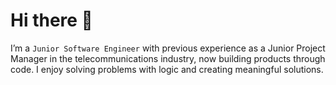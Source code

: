 # Hi there 👋 

I’m a `Junior Software Engineer` with previous experience as a Junior Project Manager in the telecommunications industry, now building products through code. I enjoy solving problems with logic and creating meaningful solutions.
